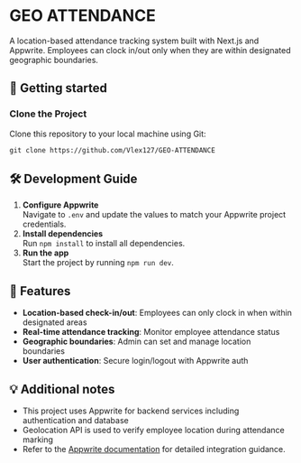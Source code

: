 # GEO ATTENDANCE

A location-based attendance tracking system built with Next.js and Appwrite. Employees can clock in/out only when they are within designated geographic boundaries.

## 🚀 Getting started

### Clone the Project
Clone this repository to your local machine using Git:

`git clone https://github.com/Vlex127/GEO-ATTENDANCE`

## 🛠️ Development Guide
1. **Configure Appwrite**<br/>
   Navigate to `.env` and update the values to match your Appwrite project credentials.
2. **Install dependencies**<br/>
   Run `npm install` to install all dependencies.
3. **Run the app**<br/>
   Start the project by running `npm run dev`.

## 📍 Features
- **Location-based check-in/out**: Employees can only clock in when within designated areas
- **Real-time attendance tracking**: Monitor employee attendance status
- **Geographic boundaries**: Admin can set and manage location boundaries
- **User authentication**: Secure login/logout with Appwrite auth

## 💡 Additional notes
- This project uses Appwrite for backend services including authentication and database
- Geolocation API is used to verify employee location during attendance marking
- Refer to the [Appwrite documentation](https://appwrite.io/docs) for detailed integration guidance.